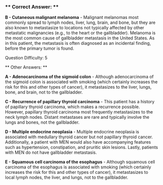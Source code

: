 ### ** Correct Answer: **

**B - Cutaneous malignant melanoma** - Malignant melanomas most commonly spread to lymph nodes, liver, lung, brain, and bone, but they are also known to metastasize to locations not typically affected by other metastatic malignancies (e.g., to the heart or the gallbladder). Melanoma is the most common cause of gallbladder metastasis in the United States. As in this patient, the metastasis is often diagnosed as an incidental finding, before the primary tumor is found.

Question Difficulty: 5

** Other Answers: **

**A - Adenocarcinoma of the sigmoid colon** - Although adenocarcinoma of the sigmoid colon is associated with smoking (which certainly increases the risk for this and other types of cancer), it metastasizes to the liver, lungs, bone, and brain, not to the gallbladder.

**C - Recurrence of papillary thyroid carcinoma** - This patient has a history of papillary thyroid carcinoma, which makes a recurrence possible. However, papillary thyroid carcinoma most frequently metastasizes to the neck lymph nodes. Distant metastases are rare and typically involve the lungs and bones, not the gallbladder.

**D - Multiple endocrine neoplasia** - Multiple endocrine neoplasia is associated with medullary thyroid cancer but not papillary thyroid cancer. Additionally, a patient with MEN would also have accompanying features such as hypertension, constipation, and pruritic skin lesions. Lastly, patients with MEN do not have gallbladder metastasis.

**E - Squamous cell carcinoma of the esophagus** - Although squamous cell carcinoma of the esophagus is associated with smoking (which certainly increases the risk for this and other types of cancer), it metastasizes to local lymph nodes, the liver, and lungs, not to the gallbladder.

